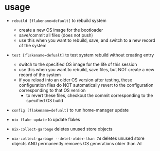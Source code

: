 # usage
- `rebuild [flakename=default]` to rebuild system
    - create a new OS image for the bootloader
    - save/commit all files (does not push)
    - use this when you want to rebuild, save, and switch to a new record of the system

- `test [flakename=defualt]` to test system rebuild without creating entry
    - switch to the specified OS image for the life of this session
    - use this when you want to rebuild, save files, but NOT create a new record of the system
    - if you reload into an older OS version after testing, these configuration files
    do NOT automatically revert to the configuration corresponding to that OS version
        - to revert these files, checkout the commit corresponding to the specified OS build

- `config [flakename=defualt]` to run home-manager update

- `nix flake update` to update flakes

- `nix-collect-garbage` deletes unused store objects

- `nix-collect-garbage --delet-older-than 7d` deletes unused store objects AND 
permanently removes OS generations older than 7d
